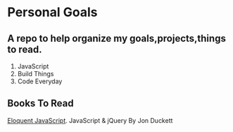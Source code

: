 # Personal Goals
## A repo to help organize my goals,projects,things to read.

1. JavaScript
2. Build Things
3. Code Everyday


## Books To Read

[Eloquent JavaScript](http://eloquentjavascript.net/).
JavaScript & jQuery By Jon Duckett








